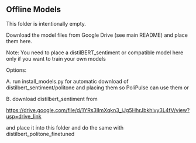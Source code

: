﻿## Offline Models
 
This folder is intentionally empty.

Download the model files from Google Drive (see main README) and place them here.

Note: You need to place a distilBERT_sentiment or compatible model here only if you want to train your own models

Options:

A. run install_models.py for automatic download of distilbert_sentiment/politone and placing them so PoliPulse can use them or

B. download distilbert_sentiment from 

https://drive.google.com/file/d/1YRs3IImXqkn3_iJg5HhrJbkhivy3L4fV/view?usp=drive_link

and place it into this folder and do the same with distilbert_politone_finetuned



